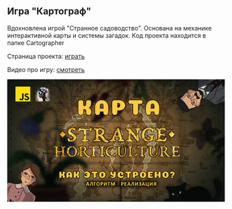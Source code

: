 ## Игра "Картограф"
Вдохновлена игрой "Странное садоводство". Основана на механике интерактивной карты и системы загадок.
Код проекта находится в папке Cartographer

Страница проекта: [играть](https://anna-gamediary.github.io/Cartographer/cartographer.html)

Видео про игру: [смотреть](https://youtu.be/YTJYaG0KRbU)

![Preview](https://github.com/Anna-GameDiary/Anna-GameDiary.github.io/blob/main/Cartographer/VideoPreview.jpg)
